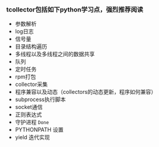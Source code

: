### tcollector包括如下python学习点，强烈推荐阅读

+ 参数解析
+ log日志
+ 信号量
+ 目录结构遍历
+ 多线程以及多线程之间的数据共享
+ 队列
+ 定时任务
+ rpm打包
+ collector采集
+ 程序兼容以及动态（collectors的动态更新，程序如何兼容）
+ subprocess执行脚本
+ socket通信
+ 正则表达式
+ 守护进程 `Done`
+ PYTHONPATH 设置
+ yield 迭代实现
